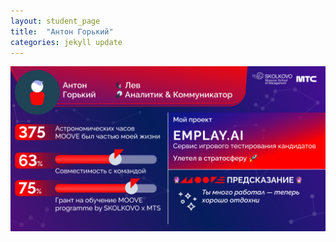 ```yaml
---
layout: student_page
title:  "Антон Горький"
categories: jekyll update
---
```

<img class="img-fluid" src="/img/posts/Антон Горький.png" alt="moove-2">
